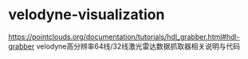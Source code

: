 # velodyne-visualization

https://pointclouds.org/documentation/tutorials/hdl_grabber.html#hdl-grabber
velodyne高分辨率64线/32线激光雷达数据抓取器相关说明与代码
